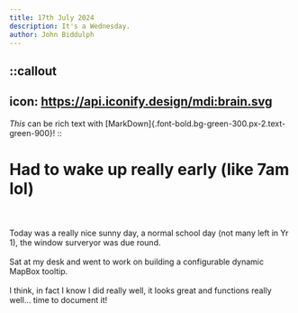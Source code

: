 ```yaml
---
title: 17th July 2024
description: It's a Wednesday.
author: John Biddulph
---
```


::callout
---
icon: https://api.iconify.design/mdi:brain.svg
---
_This_ can be rich text with [MarkDown]{.font-bold.bg-green-300.px-2.text-green-900}! 
::

# Had to wake up really early (like 7am lol)
\
&nbsp;
\
Today was a really nice sunny day, a normal school day (not many left in Yr 1), the window surveryor was due round. 
\
&nbsp;
\
Sat at my desk and went to work on building a configurable dynamic MapBox tooltip.
\
&nbsp;
\
I think, in fact I know I did really well, it looks great and functions really well... time to document it!